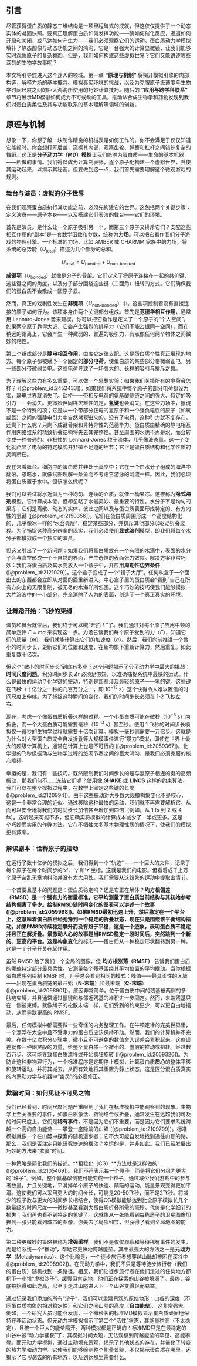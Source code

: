 ## 引言
尽管获得蛋白质的静态三维结构是一项里程碑式的成就，但这仅仅提供了一个动态实体的凝固快照。要真正理解蛋白质如何发挥功能——酶如何催化反应，通道如何开启和关闭，或马达如何产生力——我们必须观察它们的运动。蛋白质动力学模拟填补了静态图像与动态功能之间的鸿沟，它是一台强大的计算显微镜，让我们能够实时观察原子的复杂舞蹈。但是，我们如何构建这些虚拟世界？它们又能讲述哪些深刻的生物学故事呢？

本文将引导您进入这个迷人的领域。第一章 **“原理与机制”** 将揭开模拟引擎的内部构造，解释力场的基本概念、模拟真实环境的挑战，以及为克服原子级速度与生物学时间尺度之间的巨大鸿沟所使用的巧妙计算技巧。随后的 **“应用与跨学科联系”** 章节将展示MD模拟如何成为不可或缺的工具，推动从合成生物学和药物发现到我们对蛋白质柔性及其与功能联系的基本理解等领域的创新。

## 原理与机制

想象一下，你想了解一块制作精良的机械表是如何工作的。你不会满足于仅仅知道它能报时。你会想打开后盖，窥探其内部，观察齿轮、弹簧和杠杆之间错综复杂的舞蹈。这正是**分子动力学（MD）模拟**让我们能够为蛋白质——生命的基本机器——所做的事情。我们得以成为计算制表师，逐个原子地构建一个虚拟世界，并使其运动起来，以揭示其秘密。但要做到这一点，我们首先需要理解这个微观游戏的规则。

### 舞台与演员：虚拟的分子世界

在我们观察蛋白质执行其功能之前，必须先构建它的世界。这包括两个关键步骤：定义演员——原子本身——以及搭建它们表演的舞台——它们的环境。

首先是演员。是什么让一个原子吸引另一个，而第三个原子又排斥它们？支配这些相互作用的“剧本”是一套数学函数和参数，统称为**力场**。可以把它看作我们分子游戏的物理引擎。一个标准的力场，比如 AMBER 或 CHARMM 家族中的力场，将系统的总势能（$U_{\text{total}}$）描述为几个部分的总和。

$$U_{\text{total}} = U_{\text{bonded}} + U_{\text{non-bonded}}$$

**成键项**（$U_{\text{bonded}}$）就像是分子的骨架。它们定义了将原子连接在一起的共价键、这些键之间的角度，以及分子部分围绕这些键（二面角）扭转的方式。它们确保我们的蛋白质不会散成一团原子云。

然而，真正的戏剧性发生在**非键项**（$U_{\text{non-bonded}}$）中。这些项控制着没有直接连接的原子如何行为。该项本身由两个关键部分组成。首先是**范德华相互作用**，通常用 Lennard-Jones 势来建模。你可以把它看作是定义了一个原子的“个人空间”。如果两个原子靠得太近，它会产生强烈的排斥力（它们不能占据同一空间），而在稍远的距离上，它会产生一种微弱的、普遍的吸引力，有点像任何两个物体之间微妙的粘性。

第二个组成部分是**静电相互作用**，由库仑定律支配。这是蛋白质个性真正展现的地方。每个原子都被赋予一个固定的**部分电荷**，使蛋白质的某些部分带微弱正电，另一些部分带微弱负电。这些电荷导致了一场强大的、长程的吸引与排斥之舞。

为了理解这些力有多么重要，可以做一个思想实验：如果我们关掉所有的电荷会怎样？ ([@problem_id:2452433])。如果我们将系统中每个原子的部分电荷都设为零，静电世界就消失了。盐桥——带相反电荷的氨基酸侧链之间的强大、特定的吸引力——会消失。更微妙但同样灾难性的是，**氢键**也会消失。在这些力场中，氢键不是一个特殊的项；它是从一个带部分正电的氢原子和一个强负电性的原子（如氧或氮）之间的强静电引力中自然*涌现*出来的。没有了电荷，这种引力就不复存在。还剩下什么呢？只剩下成键骨架和非特异性的范德华力。蛋白质由精确的静电相互作用网络维系的精致折叠结构将失去其完整性。甚至周围的水也不再是水，而会转变成一种普通的、非极性的 Lennard-Jones 粒子流体，几乎像液态氩。这一个变化就凸显了电荷的特定模式并非微不足道的细节；它正是蛋白质结构和化学性质的灵魂所在。

现在来看舞台。细胞中的蛋白质并非处于真空中；它在一个由水分子组成的海洋中翻滚。忽略水，就像试图理解一条鱼而不考虑它游泳的河流一样。因此，我们必须将蛋白质置于水中。但该怎么做呢？

我们可以尝试将水近似为一种均匀、连续的介质，就像一桶果冻。这被称为**隐式溶剂**模型。它计算成本低，但却忽略了水最美妙、最重要的特性。水分子不是均匀的果冻；它们是离散、动态的实体，彼此之间以及与蛋白质表面形成特定的、有方向性的氢键 ([@problem_id:2150356])。它们在蛋白质周围形成一个高度结构化的、几乎像冰一样的“水合壳层”，稳定某些部分，并排斥其他部分以驱动折叠过程。为了捕捉这种高分辨率的现实，我们必须使用**显式溶剂**模型，即我们将每个水分子都模拟成一个独立的演员。

但这又引出了一个新问题：如果我们将蛋白质放在一个有限的水滴中，表面的水分子会与真空形成一个不自然的界面，产生奇怪的表面张力效应。解决方案非常巧妙：我们将蛋白质及其水壳放入一个盒子中，并应用**周期性边界条件** ([@problem_id:2121029])。这个盒子变成了一个“镜子大厅”。任何从盒子一个面出去的东西都会立即从对面的面重新进入。中心盒子里的蛋白质会“看到”自己在所有方向上的无限复制，被无尽的水海洋所包围。这个巧妙的技巧使我们能够模拟一大片溶液中的一小部分，完全消除了人为的表面，创造了一个真正真实的环境。

### 让舞蹈开始：飞秒的束缚

演员和舞台就位后，我们终于可以喊“开拍！”了。我们通过对每个原子应用牛顿的简单定律 $F=ma$ 来实现这一点。力场告诉我们每个原子受到的力（$F$），知道它们的质量（$m$），我们就能计算出它们的加速度（$a$）。然后，我们向前推进一个微小的时间步长，更新它们的位置和速度，在新构象下重新计算力，然后重复。如此重复数十亿次。

但这个“微小的时间步长”到底有多小？这个问题揭示了分子动力学中最大的挑战：**时间尺度问题**。积分时间步长 $\Delta t$ 必须足够短，以准确捕捉系统中最快的运动。什么是最快的运动？化学键的振动，特别是那些涉及最轻的原子——氢的键。这些键在**飞秒**（十亿分之一秒的几百万分之一，即 $10^{-15}$ s）这个快得令人难以置信的时间尺度上伸缩。为了捕捉这种瞬间的变化，我们的时间步长必须在 1-2 飞秒左右。

现在，考虑一个像蛋白质折叠这样的过程。一个小蛋白质可能在微秒（$10^{-6}$ s）内折叠，而一个大蛋白质可能需要毫秒（$10^{-3}$ s）甚至秒。使用 1 飞秒的时间步长模拟仅一微秒的生物学过程就需要十亿次计算。模拟一毫秒则需要一万亿步。这就是为什么对大型蛋白质完全自发折叠等大规模事件进行“暴力”模拟，即使在世界上最大的超级计算机上，通常在计算上也是不可行的 ([@problem_id:2059367])。化学键的飞秒级振动与生物学过程的悠闲节奏之间的巨大鸿沟，是我们必须克服的核心障碍。

幸运的是，我们有一些技巧。既然限制我们时间步长的是与氢原子相连的键的高频振动，那我们何不……冻结它们呢？使用像 **SHAKE** 或 **LINCS** 这样的约束算法，我们可以在整个模拟过程中，在数学上固定这些键的长度 ([@problem_id:2120994])。由于这些振动对大多数大规模构象变化不是核心，这是一个非常合理的近似。通过移除这种最快的运动，我们就不再需要解析它，从而可以安全地将我们的时间步长加倍甚至增加到四倍（例如，从 1 fs 到 2 或 4 fs）。这听起来可能不多，但它确实将模拟的计算成本减少了一半或更多。这是一个巧妙而实用的作弊方法，它在不牺牲太多基本物理性质的情况下，使我们的模拟更有效率。

### 解读剧本：诠释原子的摆动

在运行了数十亿步的模拟之后，我们得到一个“轨迹”——一个巨大的文件，记录了每个原子在每个时间步的'x'、'y'和'z'坐标。这就是我们的电影。但看着成千上万个原子杂乱无章地抖动并没有太大用处。我们需要从这纷繁的运动中提取出情节。

一个首要且基本的问题是：蛋白质稳定吗？还是它正在解体？**均方根偏差（RMSD）**是一个强有力的衡量标准。它平均测量了蛋白质当前结构与其初始参考结构偏离了多少。绘制RMSD随时间变化的图表可以讲述一个故事 ([@problem_id:2059998])。如果RMSD最初迅速上升，然后稳定在一个平台上，这意味着蛋白质已经弛豫到一个稳定的折叠状态，现在只是围绕该平衡结构摆动。如果RMSD持续稳定攀升而没有趋于平稳，这是一个迹象，表明蛋白质不稳定并且正在解折叠。最激动人心的故事是当RMSD稳定一段时间后，突然跳到一个新的、更高的平台。这是**构象变化**的标志——蛋白质从一种稳定形状翻转到另一种，这是一个分子开关在起作用。

虽然 RMSD 给了我们一个全局的图像，但 **均方根涨落（RMSF）** 告诉我们蛋白质的哪些特定部分最具柔性。它测量每个残基围绕其平均位置的平均摆动。当你根据蛋白质序列绘制 RMSF 时，几乎总会看到相同的模式：峰值——最具柔性的区域——出现在蛋白质链的最开始（**N-末端**）和最末端（**C-末端**）([@problem_id:2098901])。原因非常简单。位于蛋白质中间的残基被两侧的多肽链束缚，并且通常通过氢键和与邻近残基的堆积进一步固定。然而，末端残基只在一侧被束缚。就像绳子的松散末端一样，它们受到的约束更少，可以更自由地摆动，从而导致更高的 RMSF。

最后，任何模拟中都需要做一些奇怪的内务整理工作。在牛顿定律的完美世界里，一个漂浮在太空中且不受净力的蛋白质应该保持不动。然而，我们的计算机并不完美。在数十亿次积分步骤中，微小且不可避免的数值舍入误差会累积起来。这些误差就像一种幽灵般的力量，给整个蛋白质一个微小的、虚假的推动或扭转。经过数百万步，这可能导致蛋白质漂移或开始疯狂旋转 ([@problem_id:2059320])。为防止这种非物理行为，一个标准程序是定期停止模拟，计算蛋白质**质心**的整体平移和旋转运动，并将其减去，从而有效地将其重置为静止状态。这是区分蛋白质真实的内禀动力学与机器中“幽灵”的必要修正。

### 欺骗时间：如何见证不可见之物

我们已经看到，时间尺度问题严重限制了我们在标准模拟中能观察到的现象。生物学上至关重要的事件，如蛋白质激活、药物结合或折叠，通常发生在远超我们可及的时间尺度上。它们是**稀有事件**，不是因为它们不重要，而是因为它们要求系统跨越一个高的自由能垒——攀登一座隐喻的山峰 ([@problem_id:2109799])。标准模拟就像一个在山麓中探索的随机漫步者；它不太可能自发地找到通往山顶的路。那么，我们是否注定只能研究快速的摆动？幸运的是，并非如此。我们已经发展出巧妙的方法来“欺骗”时间。

一种策略是简化我们的描述。**粗粒化（CG）**方法就是这样做的 ([@problem_id:2105469])。我们不再表示每一个原子，而是将它们分组为更大的“珠子”。例如，整个氨基酸侧链可能变成一个粒子。通过减少我们游戏中的参与者数量，并且关键地，平滑掉单个原子的快速、颠簸的运动，能量景观变得更加平滑。这使我们可以采用更大的时间步长，可能是20-50飞秒，而不是2飞秒。将减少的粒子数与更大的时间步长相结合，使得CG模拟能够达到比全原子模拟长几个数量级的时间尺度——微秒甚至看到大蛋白质折叠所需的毫秒。代价是化学细节的损失；我们再也看不到特定的氢键了。这就像从一张能看到每栋房子的卫星图像切换到一张只能看到城市的图像。你失去了局部细节，但获得了看到全局地图的能力。

第二种更微妙的策略被称为**增强采样**。我们不是仅仅观察和等待稀有事件的发生，而是给系统一个“推动”，帮助它更快地跨越能垒。其中最强大的方法之一是**元动力学**（Metadynamics）。这个比喻是，一个徒步旅行者想穿越山脉却被困在深谷中 ([@problem_id:2098902])。在元动力学中，我们不只是等待徒步旅行者（我们的蛋白质）随机找到一条路径。相反，我们让徒步旅行者在他们走过的任何地方都扔下一小堆“虚拟沙子”。缓慢但肯定地，他们正在探索的山谷被填满了。最终，谷底被抬得如此之高，以至于走过山隘进入下一个山谷变得轻而易举。

通过记录我们添加的所有“沙子”，我们可以重建景观的原始地形：山谷的深度（不同蛋白质构象的相对稳定性）和它们之间山隘的高度（**自由能垒**）。这非常强大。例如，一个研究人员可能会发现，一个微秒长的标准MD模拟显示蛋白质顽固地保持在非活动状态。但元动力学模拟揭示了第二个“活性”状态，其能量稍高（不太稳定），且被一个巨大的能垒隔开。两种模拟都是正确的！标准MD只是在最稳定的山谷中被“动力学捕获”了，其模拟时间太短，无法观察到跨越能垒的罕见、高能攀登。而元动力学模拟，通过主动填充景观，揭示了其他状态的存在，并量化了转变的热力学和动力学。它使我们能够绘制整个能量景观，不仅揭示蛋白质在哪里，还揭示了它*可能*去的所有地方，以及到达那里需要什么。

